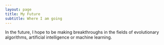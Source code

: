```yaml
---
layout: page
title: My Future
subtitle: Where I am going
---
```


In the future, I hope to be making breakthroughs in the fields of evolutionary algorithms, artificial intelligence or machine learning.
